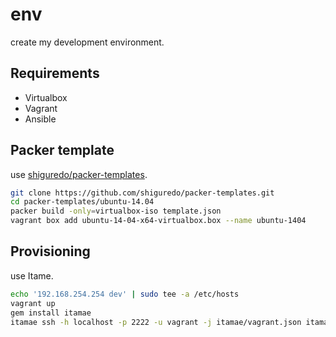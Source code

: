 # env

create my development environment.

## Requirements

- Virtualbox
- Vagrant
- Ansible

## Packer template

use [shiguredo/packer-templates](https://github.com/shiguredo/packer-templates).

```sh
git clone https://github.com/shiguredo/packer-templates.git
cd packer-templates/ubuntu-14.04
packer build -only=virtualbox-iso template.json
vagrant box add ubuntu-14-04-x64-virtualbox.box --name ubuntu-1404
```

## Provisioning

use Itame.

```sh
echo '192.168.254.254 dev' | sudo tee -a /etc/hosts
vagrant up
gem install itamae
itamae ssh -h localhost -p 2222 -u vagrant -j itamae/vagrant.json itamae/recipes/*
```
